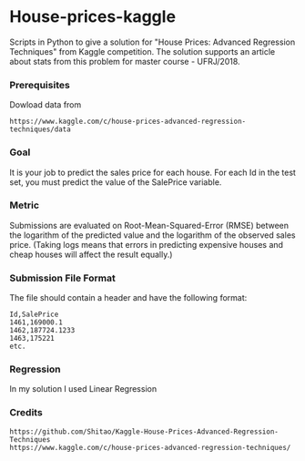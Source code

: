 # House-prices-kaggle
Scripts in Python to give a solution for "House Prices: Advanced Regression Techniques" from Kaggle competition. The solution supports an article about stats from this problem for master course - UFRJ/2018.

### Prerequisites

Dowload data from
```
https://www.kaggle.com/c/house-prices-advanced-regression-techniques/data
```

### Goal
It is your job to predict the sales price for each house. For each Id in the test set, you must predict the value of the SalePrice variable. 

### Metric
Submissions are evaluated on Root-Mean-Squared-Error (RMSE) between the logarithm of the predicted value and the logarithm of the observed sales price. (Taking logs means that errors in predicting expensive houses and cheap houses will affect the result equally.)

### Submission File Format
The file should contain a header and have the following format:
```
Id,SalePrice
1461,169000.1
1462,187724.1233
1463,175221
etc.
```

### Regression

In my solution I used Linear Regression

### Credits
```
https://github.com/Shitao/Kaggle-House-Prices-Advanced-Regression-Techniques
https://www.kaggle.com/c/house-prices-advanced-regression-techniques/
```
